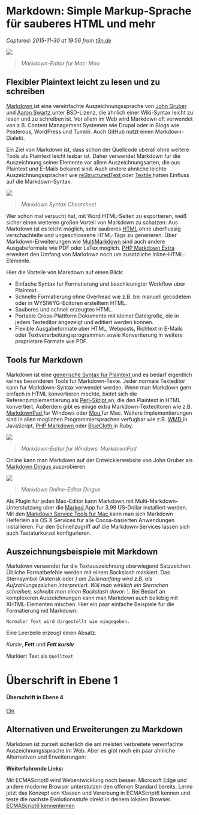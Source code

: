 # Markdown: Simple Markup-Sprache für sauberes HTML und mehr

_Captured: 2015-11-30 at 19:56 from [t3n.de](http://t3n.de/news/markdown-simple-markup-sprache-363015/)_

![](http://t3n.de/news/wp-content/uploads/2012/01/Mou_Screenshot_5.png)

> _Markdown-Editor fur Mac: Mou_

## **Flexibler Plaintext leicht zu lesen und zu schreiben**

[Markdown ](http://daringfireball.net/projects/markdown/) ist eine vereinfachte Auszeichnungssprache von [John Gruber ](http://www.daringfireball.net/) und [Aaron Swartz ](http://www.aaronsw.com/) unter BSD-Lizenz, die ahnlich einer Wiki-Syntax leicht zu lesen und zu schreiben ist. Vor allem im Web wird Markdown oft verwendet von z.B. Content Management Systemen wie Drupal oder in Blogs wie Posterous, WordPress und Tumblr. Auch GitHub nutzt einen Markdown-Dialekt.

Ein Ziel von Markdown ist, dass schon der Quellcode uberall ohne weitere Tools als Plaintext leicht lesbar ist. Daher verwendet Markdown fur die Auszeichnung seiner Elemente vor allem Auszeichnungsarten, die aus Plaintext und E-Mails bekannt sind. Auch andere ahnliche leichte Auszeichnungssprachen wie [reStructuredText ](http://docutils.sourceforge.net/rst.html) oder [Textile ](http://textile.thresholdstate.com/) hatten Einfluss auf die Markdown-Syntax.

![](http://t3n.de/news/wp-content/uploads/2012/01/Markdwon_Syntax_Cheatsheet.png)[ ](http://daringfireball.net/projects/markdown/dingus)

> _Markdown Syntax Cheatsheet_

Wer schon mal versucht hat, mit Word HTML-Seiten zu exportieren, weiß sicher einen weiteren großen Vorteil von Markdown zu schatzen: Aus Markdown ist es leicht moglich, sehr sauberes [HTML](http://t3n.de/tag/html) ohne uberflussig verschachtelte und ungeschlossene HTML-Tags zu generieren. Über Markdown-Erweiterungen wie [MultiMarkdown ](http://fletcherpenney.net/multimarkdown/) sind auch andere Ausgabeformate wie PDF oder LaTex moglich. [PHP Markdown Extra ](http://michelf.com/projects/php-markdown/) erweitert den Umfang von Markdown noch um zusatzliche Inline-HTML-Elemente.

Hier die Vorteile von Markdown auf einen Blick:

  * Einfache Syntax fur Formatierung und beschleunigter Workflow uber Plaintext.
  * Schnelle Formatierung ohne Overhead wie z.B. bei manuell gecodetem oder in WYSIWYG-Editoren erstelltem HTML.
  * Sauberes und schnell erzeugtes HTML.
  * Portable Cross-Plattform Dokumente mit kleiner Dateigroße, die in jedem Texteditor angezeigt und editiert werden konnen.
  * Flexible Ausgabeformate uber HTML, Webposts, Richtext in E-Mails oder Textverarbeitungsprogrammen sowie Konvertierung in weitere proprietare Formate wie PDF.

## Tools fur Markdown

Markdown ist eine [generische Syntax fur Plaintext ](http://daringfireball.net/projects/markdown/syntax) und es bedarf eigentlich keines besonderen Tools fur Markdown-Texte. Jeder normale Texteditor kann fur Markdown-Syntax verwendet werden. Wenn man Markdown gern einfach in HTML konvertieren mochte, bietet sich die Referenzimplementierung als [Perl-Skript ](http://daringfireball.net/projects/downloads/Markdown_1.0.1.zip) an, die den Plaintext in HTML konvertiert. Außerdem gibt es einige extra Markdown-Texteditoren wie z.B. [MarkdownPad ](http://markdownpad.com/) fur Windows oder [Mou ](http://mouapp.com/) fur Mac. Weitere Implementierungen sind in allen moglichen Programmiersprachen verfugbar wie z.B. [WMD ](http://code.google.com/p/wmd/) in JavaScript, [PHP Markdown ](http://michelf.com/projects/php-markdown/) oder [BlueCloth ](http://deveiate.org/projects/BlueCloth/) in Ruby.

![](http://t3n.de/news/wp-content/uploads/2012/01/MarkdownPad-595x434.png)[ ](http://markdownpad.com/)

> _Markdown-Editor fur Windows: MarkdownPad_

Online kann man Markdown auf der Entwicklerwebsite von John Gruber als [Markdown Dingus ](http://daringfireball.net/projects/markdown/dingus) ausprobieren.

![](http://t3n.de/news/wp-content/uploads/2012/01/Markdown_Online_Dingus.png)[ ](http://daringfireball.net/projects/markdown/dingus)

> _Markdown Online-Editor Dingus_

Als Plugin fur jeden Mac-Editor kann Markdown mit Multi-Markdown-Unterstutzung uber die [Marked ](http://markedapp.com/) App fur 3,99 US-Dollar installiert werden. Mit den [Markdown Service Tools fur Mac ](http://brettterpstra.com/project/markdown-service-tools/) kann man sich Markdown Helferlein als OS X Services fur alle Cocoa-basierten Anwendungen installieren. Fur den Schnellzugriff auf die Markdown-Services lassen sich auch Tastaturkurzel konfigurieren.

## Auszeichnungsbeispiele mit Markdown

Markdown verwendet fur die Textauszeichnung uberwiegend Satzzeichen. Übliche Formatbefehle werden mit einem Backslash maskiert. Das Sternsymbol (Asterisk oder *) am Zeilenanfang wird z.B. als Aufzahlungszeichen interpretiert. Will man wirklich ein Sternchen schreiben, schreibt man einen Backslash davor: \\*. Bei Bedarf an komplexeren Auszeichnungen kann man Markdown auch beliebig mit XHTML-Elementen mischen. Hier ein paar einfache Beispiele fur die Formatierung mit Markdown:

`Normaler Text wird dargestellt wie eingegeben.`

Eine Leerzeile erzeugt einen Absatz.

*Kursiv*, **Fett** und ***Fett kursiv***

Markiert Text als `Quelltext`

# Überschrift in Ebene 1

#### Überschrift in Ebene 4

[t3n](http://t3n.de/ "t3n")

## Alternativen und Erweiterungen zu Markdown

Markdown ist zurzeit sicherlich die am meisten verbreitete vereinfachte Auszeichnungssprache im Web. Aber es gibt noch ein paar ahnliche Alternativen und Erweiterungen:

**Weiterfuhrende Links:**

Mit ECMAScript6 wird Webentwicklung noch besser. Microsoft Edge und andere moderne Browser unterstutzen den offenen Standard bereits. Lerne jetzt das Konzept von Klassen und Vererbung in ECMAScript6 kennen und teste die nachste Evolutionsstufe direkt in deinem lokalen Browser.  
[ECMAScript6 kennenlernen](http://guruads.de/api/click/564b334f497959bf2600003c)
